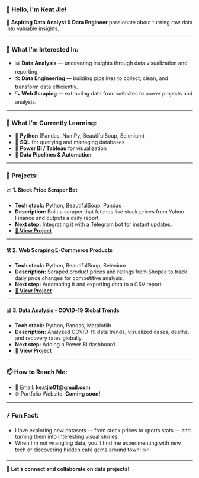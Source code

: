 ### 👋 Hello, I'm Keat Jie!

🔹 **Aspiring Data Analyst & Data Engineer** passionate about turning raw data into valuable insights.  

---

### 👀 What I’m Interested In:
- 📊 **Data Analysis** — uncovering insights through data visualization and reporting.  
- 🛠️ **Data Engineering** — building pipelines to collect, clean, and transform data efficiently.  
- 🔍 **Web Scraping** — extracting data from websites to power projects and analysis.  

---

### 🌱 What I’m Currently Learning:
- 📌 **Python** (Pandas, NumPy, BeautifulSoup, Selenium)  
- 📌 **SQL** for querying and managing databases  
- 📌 **Power BI / Tableau** for visualization  
- 📌 **Data Pipelines & Automation**  

---

### 💼 Projects:

#### 📈 **1. Stock Price Scraper Bot**
- **Tech stack:** Python, BeautifulSoup, Pandas  
- **Description:** Built a scraper that fetches live stock prices from Yahoo Finance and outputs a daily report.  
- **Next step:** Integrating it with a Telegram bot for instant updates.  
- **[🔗 View Project](https://github.com/yourusername/stock-price-scraper)**  

---

#### 🛠️ **2. Web Scraping E-Commerce Products**
- **Tech stack:** Python, BeautifulSoup, Selenium  
- **Description:** Scraped product prices and ratings from Shopee to track daily price changes for competitive analysis.  
- **Next step:** Automating it and exporting data to a CSV report.  
- **[🔗 View Project](https://github.com/yourusername/ecommerce-scraper)**  

---

#### 📊 **3. Data Analysis - COVID-19 Global Trends**
- **Tech stack:** Python, Pandas, Matplotlib  
- **Description:** Analyzed COVID-19 data trends, visualized cases, deaths, and recovery rates globally.  
- **Next step:** Adding a Power BI dashboard.  
- **[🔗 View Project](https://github.com/yourusername/covid19-analysis)**  

---

### 📫 How to Reach Me:
- 📧 Email: **keatjie01@gmail.com**   
- 🌐 Portfolio Website: **Coming soon!**  

---

### ⚡ Fun Fact:
- I love exploring new datasets — from stock prices to sports stats — and turning them into interesting visual stories.  
- When I'm not wrangling data, you’ll find me experimenting with new tech or discovering hidden café gems around town! ☕✨  

---

🚀 **Let’s connect and collaborate on data projects!**  


<!---
Kayjay9478/Kayjay9478 is a ✨ special ✨ repository because its `README.md` (this file) appears on your GitHub profile.
You can click the Preview link to take a look at your changes.
--->
